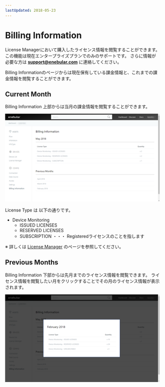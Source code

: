 ```yaml
---
lastUpdated: 2018-05-23
---
```


# Billing Information

License Managerにおいて購入したライセンス情報を閲覧することができます。この機能は現在エンタープライズプランでのみのサポートです。
さらに情報が必要な方は **support@enebular.com** に連絡してください。

Billing Informationのページからは現在保有している課金情報と、これまでの課金情報を閲覧することができます。

## Current Month

Billing Information 上部からは当月の課金情報を閲覧することができます。

![image](../_asset/images/Billing/current_month.png)

License Type は 以下の通りです。
* Device Monitoring
  * ISSUED LICENSES
  * RESERVED LICENSES
  * SUBSCRIPTION ・・・ Registeredライセンスのことを指します

※ 詳しくは [License Manager](./../Device/LicenseManager.md) のページを参照してください。

## Previous Months
Billing Information 下部からは先月までのライセンス情報を閲覧できます。
ライセンス情報を閲覧したい月をクリックすることでその月のライセンス情報が表示されます。

![image](../_asset/images/Billing/previous_months.png)